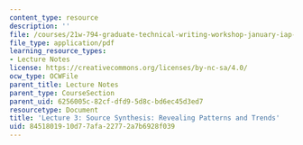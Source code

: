 ```yaml
---
content_type: resource
description: ''
file: /courses/21w-794-graduate-technical-writing-workshop-january-iap-2019/8451801910d77afa22772a7b6928f039_MIT21W_794IAP19_lec3.pdf
file_type: application/pdf
learning_resource_types:
- Lecture Notes
license: https://creativecommons.org/licenses/by-nc-sa/4.0/
ocw_type: OCWFile
parent_title: Lecture Notes
parent_type: CourseSection
parent_uid: 6256005c-82cf-dfd9-5d8c-bd6ec45d3ed7
resourcetype: Document
title: 'Lecture 3: Source Synthesis: Revealing Patterns and Trends'
uid: 84518019-10d7-7afa-2277-2a7b6928f039
---
```

